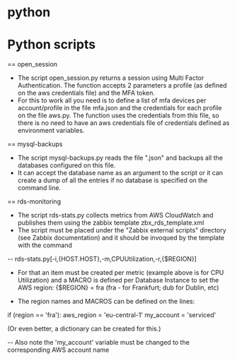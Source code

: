 python
======

Python scripts
==

== open_session
- The script open_session.py returns a session using Multi Factor Authentication. The function accepts 2 parameters a profile (as defined on the aws credentials file) and the MFA token.
- For this to work all you need is to define a list of mfa devices per account/profile in the file mfa.json and the credentials for each profile on the file aws.py. The function uses the credentials from this file, so there is no need to have an aws credentials file of credentials defined as environment variables.

== mysql-backups
- The script mysql-backups.py reads the file ".json" and backups all the databases configured on this file.
- It can accept the database name as an argument to the script or it can create a dump of all the entries if no database is specified on the command line.

== rds-monitoring
- The script rds-stats.py collects metrics from AWS CloudWatch and publishes them using the zabbix template zbx_rds_template.xml
- The script must be placed under the "Zabbix external scripts" directory (see Zabbix documentation) and it should be invoqued by the template with the command

-- rds-stats.py[-i,{HOST.HOST},-m,CPUUtilization,-r,{$REGION}]

- For that an item must be created per metric (example above is for CPU Utilization) and a MACRO is defined per Database Instance to set the AWS region: {$REGION} = fra
(fra - for Frankfurt; dub for Dublin, etc)

- The region names and MACROS can be defined on the lines:

if (region == 'fra'):
        aws_region = 'eu-central-1'
        my_account = 'serviced'

(Or even better, a dictionary can be created for this.)

-- Also note the 'my_account' variable must be changed to the corresponding AWS account name
